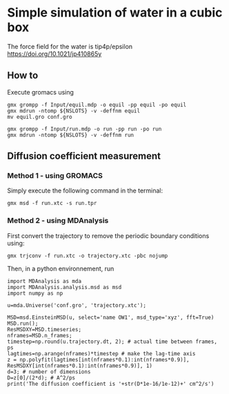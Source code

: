 # Simple simulation of water in a cubic box

The force field for the water is tip4p/epsilon
https://doi.org/10.1021/jp410865y

## How to

Execute gromacs using  

```
gmx grompp -f Input/equil.mdp -o equil -pp equil -po equil
gmx mdrun -ntomp ${NSLOTS} -v -deffnm equil
mv equil.gro conf.gro

gmx grompp -f Input/run.mdp -o run -pp run -po run
gmx mdrun -ntomp ${NSLOTS} -v -deffnm run
```

## Diffusion coefficient measurement

### Method 1 - using GROMACS

Simply execute the following command in the terminal:
```
gmx msd -f run.xtc -s run.tpr
```

### Method 2 - using MDAnalysis

First convert the trajectory to remove the periodic boundary conditions using:
```
gmx trjconv -f run.xtc -o trajectory.xtc -pbc nojump
```

Then, in a python environnement, run

```
import MDAnalysis as mda
import MDAnalysis.analysis.msd as msd
import numpy as np

u=mda.Universe('conf.gro', 'trajectory.xtc');

MSD=msd.EinsteinMSD(u, select='name OW1', msd_type='xyz', fft=True)
MSD.run();
ResMSDXY=MSD.timeseries;
nframes=MSD.n_frames;
timestep=np.round(u.trajectory.dt, 2); # actual time between frames, ps
lagtimes=np.arange(nframes)*timestep # make the lag-time axis
z = np.polyfit(lagtimes[int(nframes*0.1):int(nframes*0.9)], ResMSDXY[int(nframes*0.1):int(nframes*0.9)], 1)
d=3; # number of dimensions
D=z[0]/(2*d); # A^2/ps
print('The diffusion coefficient is '+str(D*1e-16/1e-12)+' cm^2/s')
```
